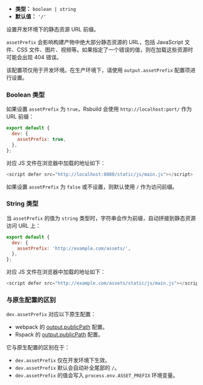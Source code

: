 - **类型：** `boolean | string`
- **默认值：** `'/'`

设置开发环境下的静态资源 URL 前缀。

`assetPrefix` 会影响构建产物中绝大部分静态资源的 URL，包括 JavaScript 文件、CSS 文件、图片、视频等。如果指定了一个错误的值，则在加载这些资源时可能会出现 404 错误。

该配置项仅用于开发环境。在生产环境下，请使用 `output.assetPrefix` 配置项进行设置。

### Boolean 类型

如果设置 `assetPrefix` 为 `true`，Rsbuild 会使用 `http://localhost:port/` 作为 URL 前缀：

```js
export default {
  dev: {
    assetPrefix: true,
  },
};
```

对应 JS 文件在浏览器中加载的地址如下：

```js
<script defer src="http://localhost:8080/static/js/main.js"></script>
```

如果设置 `assetPrefix` 为 `false` 或不设置，则默认使用 `/` 作为访问前缀。

### String 类型

当 `assetPrefix` 的值为 `string` 类型时，字符串会作为前缀，自动拼接到静态资源访问 URL 上：

```js
export default {
  dev: {
    assetPrefix: 'http://example.com/assets/',
  },
};
```

对应 JS 文件在浏览器中加载的地址如下：

```js
<script defer src="http://example.com/assets/static/js/main.js"></script>
```

### 与原生配置的区别

`dev.assetPrefix` 对应以下原生配置：

- webpack 的 [output.publicPath](https://webpack.js.org/guides/public-path/) 配置。
- Rspack 的 [output.publicPath](https://rspack.dev/zh/config/output.html#outputpublicpath) 配置。

它与原生配置的区别在于：

- `dev.assetPrefix` 仅在开发环境下生效。
- `dev.assetPrefix` 默认会自动补全尾部的 `/`。
- `dev.assetPrefix` 的值会写入 `process.env.ASSET_PREFIX` 环境变量。
